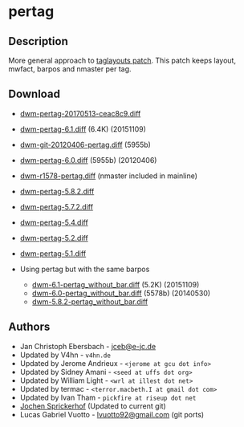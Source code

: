 pertag
======

Description
-----------
More general approach to [taglayouts patch](../historical/taglayouts).
This patch keeps layout, mwfact, barpos and nmaster per tag.

Download
--------
* [dwm-pertag-20170513-ceac8c9.diff](dwm-pertag-20170513-ceac8c9.diff)
* [dwm-pertag-6.1.diff](dwm-pertag-6.1.diff) (6.4K) (20151109)
* [dwm-git-20120406-pertag.diff](dwm-git-20120406-pertag.diff) (5955b)
* [dwm-pertag-6.0.diff](dwm-pertag-6.0.diff) (5955b) (20120406)
* [dwm-r1578-pertag.diff](dwm-r1578-pertag.diff) (nmaster included in mainline)
* [dwm-pertag-5.8.2.diff](dwm-pertag-5.8.2.diff)
* [dwm-pertag-5.7.2.diff](dwm-pertag-5.7.2.diff)
* [dwm-pertag-5.4.diff](dwm-pertag-5.4.diff)
* [dwm-pertag-5.2.diff](dwm-pertag-5.2.diff)
* [dwm-pertag-5.1.diff](dwm-pertag-5.1.diff)

* Using pertag but with the same barpos
  * [dwm-6.1-pertag\_without\_bar.diff](dwm-6.1-pertag_without_bar.diff) (5.2K) (20151109)
  * [dwm-6.0-pertag\_without\_bar.diff](dwm-6.0-pertag_without_bar.diff) (5578b) (20140530)
  * [dwm-5.8.2-pertag\_without\_bar.diff](dwm-5.8.2-pertag_without_bar.diff)

Authors
-------
* Jan Christoph Ebersbach - <jceb@e-jc.de>
* Updated by V4hn - `v4hn.de`
* Updated by Jerome Andrieux - `<jerome at gcu dot info>`
* Updated by Sidney Amani - `<seed at uffs dot org>`
* Updated by William Light - `<wrl at illest dot net>`
* Updated by termac - `<terror.macbeth.I at gmail dot com>`
* Updated by Ivan Tham - `pickfire at riseup dot net`
* [Jochen Sprickerhof](mailto:project@firstname.lastname.de) (Updated to current git)
* Lucas Gabriel Vuotto - <lvuotto92@gmail.com> (git ports)
